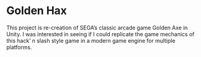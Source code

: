 # Golden Hax 

This project is re-creation of SEGA’s classic arcade game Golden Axe in Unity. I was interested in seeing if I could replicate the game mechanics of this hack’ n slash style game in a modern game engine for multiple platforms.
